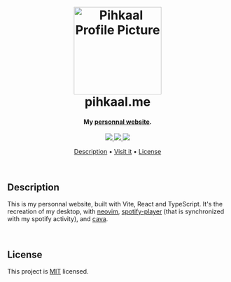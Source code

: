 <h1 align="center">
    <br>
    <img src="https://i.imgur.com/8xRqYCS.png" alt="Pihkaal Profile Picture" width="200">
    <br>
    pihkaal.me
    <br>
</h1>

<h4 align="center">My <a href="https://pihkaal.me">personnal website</a>.</h4>

<p align="center">
    <a href="https://vitejs.dev">
        <img src="https://img.shields.io/badge/vite-906dfe?style=for-the-badge&logo=vite&logoColor=white">
    </a>
    <a href="https://typescriptlang.org">
        <img src="https://img.shields.io/badge/TypeScript-007acc?style=for-the-badge&logo=typescript&logoColor=white">
    </a>
    <a href="https://react.dev">
        <img src="https://img.shields.io/badge/react-017fa5?style=for-the-badge&logo=react&logoColor=white">
    </a>
</p>

<p align="center" id="links">
    <a href="#description">Description</a> •
    <a href="https://pihkaal.me">Visit it</a> •
    <a href="#license">License</a>
</p>

<br>

## Description

This is my personnal website, built with Vite, React and TypeScript. It's the recreation of my desktop, with [neovim](https://neovim.io/), [spotify-player](https://github.com/aome510/spotify-player) (that is synchronized with my spotify activity), and [cava](https://github.com/karlstav/cava).

<br>

## License

This project is <a href="https://opensource.org/licenses/MIT">MIT</a> licensed.
